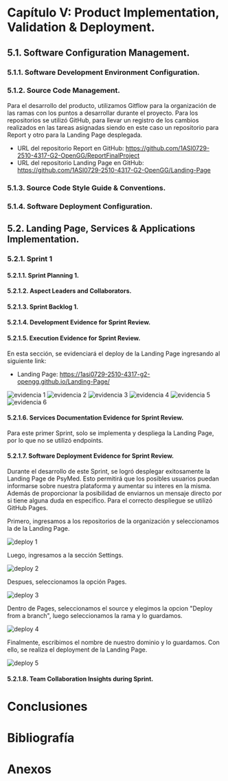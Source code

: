 # Capítulo V: Product Implementation, Validation & Deployment.
## 5.1. Software Configuration Management.



### 5.1.1. Software Development Environment Configuration.



### 5.1.2. Source Code Management.

Para el desarrollo del producto, utilizamos Gitflow para la organización de las ramas con los puntos a desarrollar durante el proyecto.
Para los repositorios se utilizó GitHub, para llevar un registro de los cambios realizados en las tareas asignadas siendo en este caso un repositorio para Report y otro para la Landing Page desplegada.

- URL del repositorio Report en GitHub: https://github.com/1ASI0729-2510-4317-G2-OpenGG/ReportFinalProject
- URL del repositorio Landing Page en GitHub: https://github.com/1ASI0729-2510-4317-G2-OpenGG/Landing-Page

### 5.1.3. Source Code Style Guide & Conventions.



### 5.1.4. Software Deployment Configuration.



## 5.2. Landing Page, Services & Applications Implementation.



### 5.2.1. Sprint 1

#### 5.2.1.1. Sprint Planning 1.



#### 5.2.1.2. Aspect Leaders and Collaborators.



#### 5.2.1.3. Sprint Backlog 1.



#### 5.2.1.4. Development Evidence for Sprint Review.



#### 5.2.1.5. Execution Evidence for Sprint Review.

En esta sección, se evidenciará el deploy de la Landing Page ingresando al siguiente link: 
- Landing Page: https://1asi0729-2510-4317-g2-opengg.github.io/Landing-Page/

<img src="./assets/evid-1.PNG" alt="evidencia 1">
<img src="./assets/evid-2.PNG" alt="evidencia 2">
<img src="./assets/evid-3.PNG" alt="evidencia 3">
<img src="./assets/evid-4.PNG" alt="evidencia 4">
<img src="./assets/evid-5.PNG" alt="evidencia 5">
<img src="./assets/evid-6.PNG" alt="evidencia 6">

#### 5.2.1.6. Services Documentation Evidence for Sprint Review.

Para este primer Sprint, solo se implementa y despliega la Landing Page, por lo que no se utilizó endpoints.

#### 5.2.1.7. Software Deployment Evidence for Sprint Review.

Durante el desarrollo de este Sprint, se logró desplegar exitosamente la Landing Page de PsyMed. Esto permitirá que los posibles usuarios puedan informarse sobre nuestra plataforma y aumentar su interes en la misma. Además de proporcionar la posibilidad de enviarnos un mensaje directo por si tiene alguna duda en especifico. Para el correcto despliegue se utilizó GitHub Pages.

Primero, ingresamos a los repositorios de la organización y seleccionamos la de la Landing Page.

<img src="./assets/dep-1.PNG" alt="deploy 1">

Luego, ingresamos a la sección Settings.

<img src="./assets/dep-2.PNG" alt="deploy 2">

Despues, seleccionamos la opción Pages.

<img src="./assets/dep-3.PNG" alt="deploy 3">

Dentro de Pages, seleccionamos el source y elegimos la opcion "Deploy from a branch", luego seleccionamos la rama y lo guardamos.

<img src="./assets/dep-4.PNG" alt="deploy 4">

Finalmente, escribimos el nombre de nuestro dominio y lo guardamos. Con ello, se realiza el deployment de la Landing Page.

<img src="./assets/dep-5.PNG" alt="deploy 5">

#### 5.2.1.8. Team Collaboration Insights during Sprint.



# Conclusiones



# Bibliografía



# Anexos